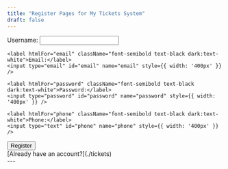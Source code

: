 ```yaml
---
title: "Register Pages for My Tickets System"
draft: false
---
```

<div style={{ display: 'grid', placeItems: 'center' }}>
  <div style={{ display: 'grid', gap: '1rem' }}>
    <label htmlFor="username" className="font-semibold text-black dark:text-white">Username:</label>
    <input type="text" id="username" name="username" style={{ width: '400px' }} />

    <label htmlFor="email" className="font-semibold text-black dark:text-white">Email:</label>
    <input type="email" id="email" name="email" style={{ width: '400px' }} />

    <label htmlFor="password" className="font-semibold text-black dark:text-white">Password:</label>
    <input type="password" id="password" name="password" style={{ width: '400px' }} />

    <label htmlFor="phone" className="font-semibold text-black dark:text-white">Phone:</label>
    <input type="text" id="phone" name="phone" style={{ width: '400px' }} />
  </div>
  <button type="submit" style={{ height: '30px', width: '100px', backgroundColor: 'green', color: 'white', border: '1px solid black', borderRadius: '15px', marginTop: '20px' }}>Register</button>
  <div style={{ paddingLeft: '350px' }}>
    <span style={{ marginTop: '10px' }}>[Already have an account?](./tickets)</span>
  </div>
</div>
---
